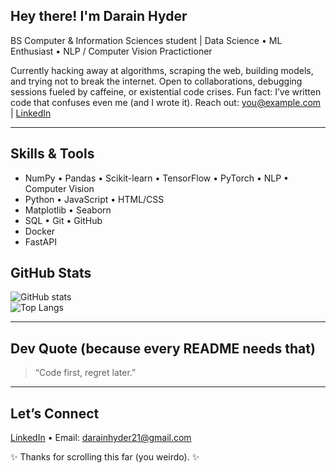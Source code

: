 ## Hey there! I'm Darain Hyder

BS Computer & Information Sciences student | Data Science • ML Enthusiast • NLP / Computer Vision Practictioner

Currently hacking away at algorithms, scraping the web, building models, and trying not to break the internet. Open to collaborations, debugging sessions fueled by caffeine, or existential code crises. Fun fact: I’ve written code that confuses even me (and I wrote it). Reach out: you@example.com | [LinkedIn](your-linkedin-url)

---

##  Skills & Tools

- NumPy • Pandas • Scikit-learn • TensorFlow • PyTorch • NLP • Computer Vision
- Python • JavaScript • HTML/CSS
- Matplotlib • Seaborn
- SQL • Git • GitHub
- Docker
- FastAPI


##  GitHub Stats

![GitHub stats](https://github-readme-stats.vercel.app/api?username=DarainHyder&show_icons=true&theme=radical)  
![Top Langs](https://github-readme-stats.vercel.app/api/top-langs/?username=DarainHyder&layout=compact&theme=radical)

---

##  Dev Quote (because every README needs that)

> “Code first, regret later.”

---

##  Let’s Connect

[LinkedIn](https://www.linkedin.com/in/syed-darain-hyder-kazmi) • Email: darainhyder21@gmail.com

✨ Thanks for scrolling this far (you weirdo). ✨

<!---
DarainHyder/DarainHyder is a ✨ special ✨ repository because its `README.md` (this file) appears on your GitHub profile.
You can click the Preview link to take a look at your changes.
--->

